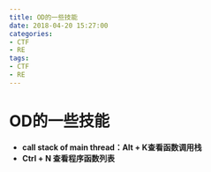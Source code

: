 ```yaml
---
title: OD的一些技能
date: 2018-04-20 15:27:00
categories:
- CTF
- RE
tags:
- CTF
- RE
---
```


# OD的一些技能

- **call stack of main thread：Alt + K查看函数调用栈**
- **Ctrl + N 查看程序函数列表**